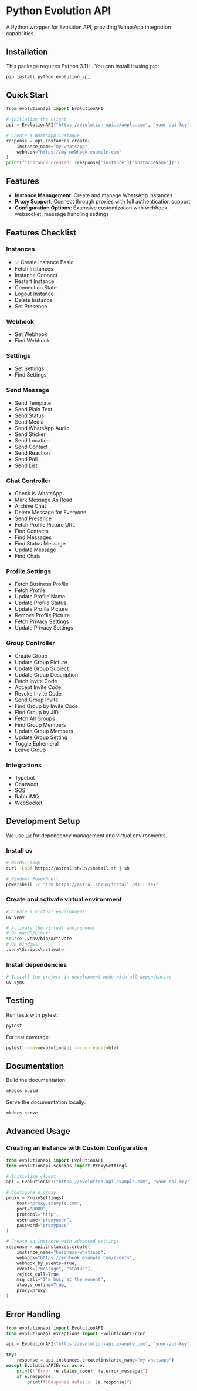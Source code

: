 # Python Evolution API

A Python wrapper for Evolution API, providing WhatsApp integration capabilities.

## Installation

This package requires Python 3.11+. You can install it using pip:

```bash
pip install python_evolution_api
```

## Quick Start

```python
from evolutionapi import EvolutionAPI

# Initialize the client
api = EvolutionAPI("https://evolution-api.example.com", "your-api-key")

# Create a WhatsApp instance
response = api.instances.create(
    instance_name="my-whatsapp",
    webhook="https://my-webhook.example.com"
)
print(f"Instance created: {response['instance']['instanceName']}")
```

## Features

- **Instance Management**: Create and manage WhatsApp instances
- **Proxy Support**: Connect through proxies with full authentication support
- **Configuration Options**: Extensive customization with webhook, websocket, message handling settings

## Features Checklist

### Instances
- ✅ Create Instance Basic
- Fetch Instances
- Instance Connect
- Restart Instance
- Connection State
- Logout Instance
- Delete Instance
- Set Presence

### Webhook
- Set Webhook
- Find Webhook

### Settings
- Set Settings
- Find Settings

### Send Message
- Send Template
- Send Plain Text
- Send Status
- Send Media
- Send WhatsApp Audio
- Send Sticker
- Send Location
- Send Contact
- Send Reaction
- Send Poll
- Send List

### Chat Controller
- Check is WhatsApp
- Mark Message As Read
- Archive Chat
- Delete Message for Everyone
- Send Presence
- Fetch Profile Picture URL
- Find Contacts
- Find Messages
- Find Status Message
- Update Message
- Find Chats

### Profile Settings
- Fetch Business Profile
- Fetch Profile
- Update Profile Name
- Update Profile Status
- Update Profile Picture
- Remove Profile Picture
- Fetch Privacy Settings
- Update Privacy Settings

### Group Controller
- Create Group
- Update Group Picture
- Update Group Subject
- Update Group Description
- Fetch Invite Code
- Accept Invite Code
- Revoke Invite Code
- Send Group Invite
- Find Group by Invite Code
- Find Group by JID
- Fetch All Groups
- Find Group Members
- Update Group Members
- Update Group Setting
- Toggle Ephemeral
- Leave Group

### Integrations
- Typebot
- Chatwoot
- SQS
- RabbitMQ
- WebSocket

## Development Setup

We use [uv](https://github.com/astral-sh/uv) for dependency management and virtual environments.

### Install uv

```bash
# MacOS/Linux
curl -LsSf https://astral.sh/uv/install.sh | sh

# Windows PowerShell
powershell -c "irm https://astral.sh/uv/install.ps1 | iex"
```

### Create and activate virtual environment

```bash
# Create a virtual environment
uv venv

# Activate the virtual environment
# On macOS/Linux:
source .venv/bin/activate
# On Windows:
.venv\Scripts\activate
```

### Install dependencies

```bash
# Install the project in development mode with all dependencies
uv sync
```

## Testing

Run tests with pytest:

```bash
pytest
```

For test coverage:

```bash
pytest --cov=evolutionapi --cov-report=html
```

## Documentation

Build the documentation:

```bash
mkdocs build
```

Serve the documentation locally:

```bash
mkdocs serve
```

## Advanced Usage

### Creating an Instance with Custom Configuration

```python
from evolutionapi import EvolutionAPI
from evolutionapi.schemas import ProxySettings

# Initialize client
api = EvolutionAPI("https://evolution-api.example.com", "your-api-key")

# Configure a proxy
proxy = ProxySettings(
    host="proxy.example.com",
    port="8080",
    protocol="http",
    username="proxyuser",
    password="proxypass"
)

# Create an instance with advanced settings
response = api.instances.create(
    instance_name="business-whatsapp",
    webhook="https://webhook.example.com/events",
    webhook_by_events=True,
    events=["message", "status"],
    reject_call=True,
    msg_call="I'm busy at the moment",
    always_online=True,
    proxy=proxy
)
```

## Error Handling

```python
from evolutionapi import EvolutionAPI
from evolutionapi.exceptions import EvolutionAPIError

api = EvolutionAPI("https://evolution-api.example.com", "your-api-key")

try:
    response = api.instances.create(instance_name="my-whatsapp")
except EvolutionAPIError as e:
    print(f"Error {e.status_code}: {e.error_message}")
    if e.response:
        print(f"Response details: {e.response}")
```
